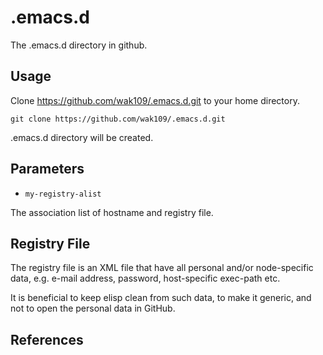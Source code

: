 <!-- -*- mode:markdown; code:utf-8 -*- -->

.emacs.d
========

The .emacs.d directory in github.



Usage
-----

Clone https://github.com/wak109/.emacs.d.git to your home directory.

    git clone https://github.com/wak109/.emacs.d.git

.emacs.d directory will be created.


Parameters
----------

* `my-registry-alist`

The association list of hostname and registry file.


Registry File
-------------

The registry file is an XML file that have all personal and/or node-specific
data, e.g. e-mail address, password, host-specific exec-path etc.

It is beneficial to keep elisp clean from such data, to make it generic,
and not to open the personal data in GitHub.


References
----------

[GIT for Beginners (Japanese)]: http://wp.yat-net.com/?p=3874
[GIT Markdown (Japanese)]: http://tokkono.cute.coocan.jp/blog/slow/index.php/programming/markdown-skills-for-github-beginners/
